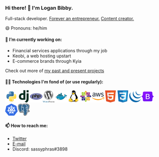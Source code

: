 ### Hi there! 👋 I'm Logan Bibby.

Full-stack developer. [Forever an entrepreneur.](https://loganbibby.com/2019/12/16/my-entrepreneurial-journey-so-far/) [Content creator.](https://sassyphras.com)

😄 Pronouns: he/him

#### 🔭 I’m currently working on:
 - Financial services applications through my job
 - Keobi, a web hosting upstart
 - E-commerce brands through Kyia

Check out more of [my past and present projects](https://loganbibby.com/projects)

#### 👨‍💻 Technologies I'm fond of (or use regularly):

<img src="https://github.com/devicons/devicon/raw/master/icons/python/python-original.svg" width="40"><img src="https://github.com/devicons/devicon/raw/master/icons/django/django-plain.svg" width="40"><img src="https://github.com/devicons/devicon/raw/master/icons/php/php-original.svg" width="40"><img src="https://github.com/devicons/devicon/raw/master/icons/wordpress/wordpress-original.svg" width="40"><img src="https://github.com/devicons/devicon/raw/master/icons/docker/docker-original.svg" width="40"><img src="https://github.com/devicons/devicon/raw/master/icons/linux/linux-original.svg" width="40"><img src="https://github.com/devicons/devicon/raw/master/icons/centos/centos-original.svg" width="40"><img src="https://github.com/devicons/devicon/blob/master/icons/amazonwebservices/amazonwebservices-original-wordmark.svg" width="40"><img src="https://github.com/devicons/devicon/raw/master/icons/html5/html5-original.svg" width="40"><img src="https://github.com/devicons/devicon/raw/master/icons/css3/css3-original.svg" width="40"><img src="https://github.com/devicons/devicon/raw/master/icons/jquery/jquery-original.svg" width="40"><img src="https://github.com/devicons/devicon/raw/master/icons/bootstrap/bootstrap-original.svg" width="40"><img src="https://github.com/devicons/devicon/blob/master/icons/kubernetes/kubernetes-original.svg" width="40"><img src="https://github.com/devicons/devicon/blob/master/icons/postgresql/postgresql-original.svg" width="40">


#### 📫 How to reach me:
 - [Twitter](https://twitter.com/loganbibby)
 - [E-mail](https://loganbibby.com/contact)
 - Discord: sassyphras#3898

<!--
**loganbibby/loganbibby** is a ✨ _special_ ✨ repository because its `README.md` (this file) appears on your GitHub profile.

Here are some ideas to get you started:

- 🔭 I’m currently working on ...
- 🌱 I’m currently learning ...
- 👯 I’m looking to collaborate on ...
- 🤔 I’m looking for help with ...
- 💬 Ask me about ...
- 📫 How to reach me: ...
- 😄 Pronouns: ...
- ⚡ Fun fact: ...
-->
